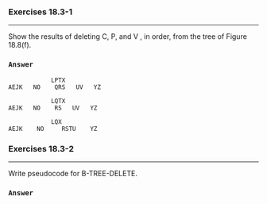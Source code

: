 ### Exercises 18.3-1
***
Show the results of deleting C, P, and V , in order, from the tree of Figure 18.8(f).

### `Answer`
				LPTX
	AEJK   NO    QRS   UV   YZ
	
				LQTX
	AEJK   NO    RS   UV   YZ		
	
				LQX
	AEJK    NO     RSTU    YZ			

### Exercises 18.3-2
***
Write pseudocode for B-TREE-DELETE.

### `Answer`
